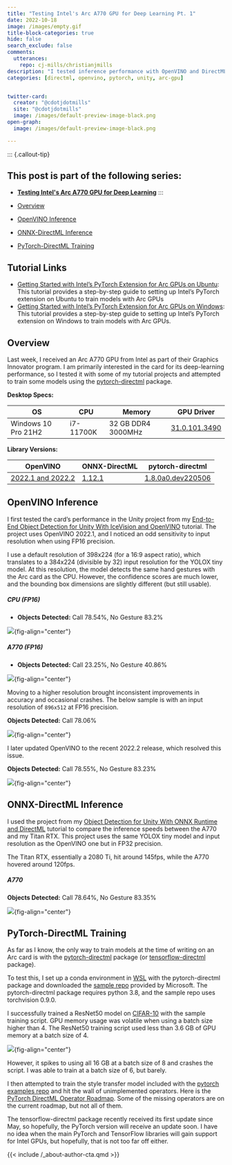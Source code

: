 ```yaml
---
title: "Testing Intel's Arc A770 GPU for Deep Learning Pt. 1"
date: 2022-10-18
image: /images/empty.gif
title-block-categories: true
hide: false
search_exclude: false
comments:
  utterances:
    repo: cj-mills/christianjmills
description: "I tested inference performance with OpenVINO and DirectML on the A770 and attempted to train models using PyTorch-DirectML."
categories: [directml, openvino, pytorch, unity, arc-gpu]


twitter-card:
  creator: "@cdotjdotmills"
  site: "@cdotjdotmills"
  image: /images/default-preview-image-black.png
open-graph:
  image: /images/default-preview-image-black.png

---
```


::: {.callout-tip}
## This post is part of the following series:
* [**Testing Intel's Arc A770 GPU for Deep Learning**](/series/notes/arc-a770-testing.html)
:::

* [Overview](#overview)
* [OpenVINO Inference](#openvino-inference)
* [ONNX-DirectML Inference](#onnx-directml-inference)
* [PyTorch-DirectML Training](#pytorch-directml-training)


## Tutorial Links

* [Getting Started with Intel’s PyTorch Extension for Arc GPUs on Ubuntu](../../intel-pytorch-extension-tutorial/native-ubuntu/): This tutorial provides a step-by-step guide to setting up Intel’s PyTorch extension on Ubuntu to train models with Arc GPUs
* [Getting Started with Intel’s PyTorch Extension for Arc GPUs on Windows](../../intel-pytorch-extension-tutorial/native-windows/): This tutorial provides a step-by-step guide to setting up Intel’s PyTorch extension on Windows to train models with Arc GPUs.



## Overview

Last week, I received an Arc A770 GPU from Intel as part of their Graphics Innovator program. I am primarily interested in the card for its deep-learning performance, so I tested it with some of my tutorial projects and attempted to train some models using the [pytorch-directml](https://pypi.org/project/pytorch-directml/) package.

**Desktop Specs:**

| OS                  | CPU       | Memory             | GPU Driver                                                   |
| ------------------- | --------- | ------------------ | ------------------------------------------------------------ |
| Windows 10 Pro 21H2 | i7-11700K | 32 GB DDR4 3000MHz | [31.0.101.3490](https://www.intel.com/content/www/us/en/download/726609/intel-arc-graphics-windows-dch-driver.html) |

**Library Versions:**

| OpenVINO                                                     | ONNX-DirectML                                                | pytorch-directml                                             |
| ------------------------------------------------------------ | ------------------------------------------------------------ | ------------------------------------------------------------ |
| [2022.1 and 2022.2](https://www.intel.com/content/www/us/en/developer/tools/openvino-toolkit/download.html) | [1.12.1](https://www.nuget.org/packages/Microsoft.ML.OnnxRuntime.DirectML/1.12.1) | [1.8.0a0.dev220506](https://pypi.org/project/pytorch-directml/) |



## OpenVINO Inference

I first tested the card’s performance in the Unity project from my [End-to-End Object Detection for Unity With IceVision and OpenVINO](../../icevision-openvino-unity-tutorial/part-1/) tutorial. The project uses OpenVINO 2022.1, and I noticed an odd sensitivity to input resolution when using FP16 precision.

I use a default resolution of 398x224 (for a 16:9 aspect ratio), which translates to a 384x224 (divisible by 32) input resolution for the YOLOX tiny model. At this resolution, the model detects the same hand gestures with the Arc card as the CPU. However, the confidence scores are much lower, and the bounding box dimensions are slightly different (but still usable).



##### **CPU (FP16)**

* **Objects Detected:** Call 78.54%, No Gesture 83.2%

![](./images/cpu_unity-openvino-yolox_384x224.png){fig-align="center"}



##### **A770 (FP16)**

* **Objects Detected:** Call 23.25%, No Gesture 40.86%

![](./images/arc_a770_unity-openvino-yolox_384x224.png){fig-align="center"}



Moving to a higher resolution brought inconsistent improvements in accuracy and occasional crashes. The below sample is with an input resolution of `896x512` at FP16 precision.

**Objects Detected:** Call 78.06%

![](./images/arc_a770_unity-openvino-yolox_896x512.png){fig-align="center"}



I later updated OpenVINO to the recent 2022.2 release, which resolved this issue.



**Objects Detected:** Call 78.55%, No Gesture 83.23%

![](./images/arc_a770_unity-openvino-2022-2-yolox_384x224.png){fig-align="center"}







## ONNX-DirectML Inference

I used the project from my [Object Detection for Unity With ONNX Runtime and DirectML](../../onnx-directml-unity-tutorial/part-1/) tutorial to compare the inference speeds between the A770 and my Titan RTX. This project uses the same YOLOX tiny model and input resolution as the OpenVINO one but in FP32 precision.

The Titan RTX, essentially a 2080 Ti, hit around 145fps, while the A770 hovered around 120fps.

##### **A770**

**Objects Detected:** Call 78.64%, No Gesture 83.35%

![](./images/arc_a770_unity-onnx-directml-yolox_384x224.png){fig-align="center"}



## PyTorch-DirectML Training

As far as I know, the only way to train models at the time of writing on an Arc card is with the [pytorch-directml](https://pypi.org/project/pytorch-directml/) package (or [tensorflow-directml](https://pypi.org/project/tensorflow-directml/) package).

To test this, I set up a conda environment in [WSL](https://learn.microsoft.com/en-us/windows/wsl/about) with the pytorch-directml package and downloaded the [sample repo](https://github.com/microsoft/DirectML/tree/master/PyTorch) provided by Microsoft. The pytorch-directml package requires python 3.8, and the sample repo uses torchvision 0.9.0.

I successfully trained a ResNet50 model on [CIFAR-10](https://www.cs.toronto.edu/~kriz/cifar.html) with the sample training script. GPU memory usage was volatile when using a batch size higher than 4. The ResNet50 training script used less than 3.6 GB of GPU memory at a batch size of 4.

![](./images/arc_a770_pytorch-dml-resnet50-resource-usage-bs-4.png){fig-align="center"}

However, it spikes to using all 16 GB at a batch size of 8 and crashes the script. I was able to train at a batch size of 6, but barely.

I then attempted to train the style transfer model included with the [pytorch examples repo](https://github.com/pytorch/examples) and hit the wall of unimplemented operators. Here is the [PyTorch DirectML Operator Roadmap](https://github.com/microsoft/DirectML/wiki/PyTorch-DirectML-Operator-Roadmap). Some of the missing operators are on the current roadmap, but not all of them.

The tensorflow-directml package recently received its first update since May, so hopefully, the PyTorch version will receive an update soon. I have no idea when the main PyTorch and TensorFlow libraries will gain support for Intel GPUs, but hopefully, that is not too far off either.









{{< include /_about-author-cta.qmd >}}
